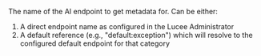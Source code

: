 The name of the AI endpoint to get metadata for. Can be either:

1. A direct endpoint name as configured in the Lucee Administrator
2. A default reference (e.g., "default:exception") which will resolve to the configured default endpoint for that category